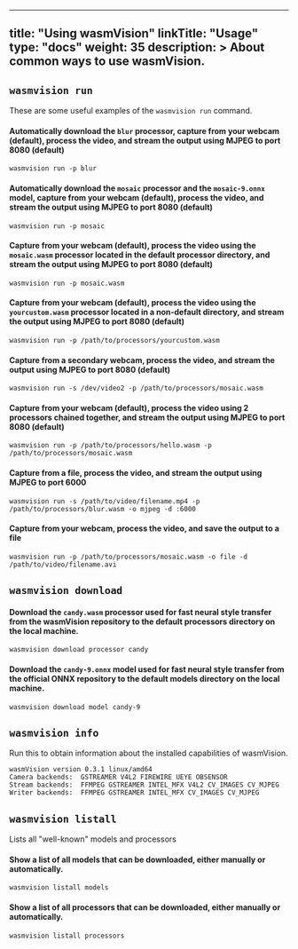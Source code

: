 
---
title: "Using wasmVision"
linkTitle: "Usage"
type: "docs"
weight: 35
description: >
  About common ways to use wasmVision.
---

## `wasmvision run`

These are some useful examples of the `wasmvision run` command.

#### Automatically download the `blur` processor, capture from your webcam (default), process the video, and stream the output using MJPEG to port 8080 (default)

```shell
wasmvision run -p blur
```

#### Automatically download the `mosaic` processor and the `mosaic-9.onnx` model, capture from your webcam (default), process the video, and stream the output using MJPEG to port 8080 (default)

```shell
wasmvision run -p mosaic
```

#### Capture from your webcam (default), process the video using the `mosaic.wasm` processor located in the default processor directory, and stream the output using MJPEG to port 8080 (default)

```shell
wasmvision run -p mosaic.wasm
```

#### Capture from your webcam (default), process the video using the `yourcustom.wasm` processor located in a non-default directory, and stream the output using MJPEG to port 8080 (default)

```shell
wasmvision run -p /path/to/processors/yourcustom.wasm
```

#### Capture from a secondary webcam, process the video, and stream the output using MJPEG to port 8080 (default)

```shell
wasmvision run -s /dev/video2 -p /path/to/processors/mosaic.wasm
```

#### Capture from your webcam (default), process the video using 2 processors chained together, and stream the output using MJPEG to port 8080 (default)

```shell
wasmvision run -p /path/to/processors/hello.wasm -p /path/to/processors/mosaic.wasm
```

#### Capture from a file, process the video, and stream the output using MJPEG to port 6000

```shell
wasmvision run -s /path/to/video/filename.mp4 -p /path/to/processors/blur.wasm -o mjpeg -d :6000
```

#### Capture from your webcam, process the video, and save the output to a file

```shell
wasmvision run -p /path/to/processors/mosaic.wasm -o file -d /path/to/video/filename.avi
```

## `wasmvision download`

#### Download the `candy.wasm` processor used for fast neural style transfer from the wasmVision repository to the default processors directory on the local machine.

```shell
wasmvision download processor candy
```

#### Download the `candy-9.onnx` model used for fast neural style transfer from the official ONNX repository to the default models directory on the local machine.

```shell
wasmvision download model candy-9
```

## `wasmvision info`

Run this to obtain information about the installed capabilities of wasmVision.

```shell
wasmVision version 0.3.1 linux/amd64
Camera backends:  GSTREAMER V4L2 FIREWIRE UEYE OBSENSOR
Stream backends:  FFMPEG GSTREAMER INTEL_MFX V4L2 CV_IMAGES CV_MJPEG
Writer backends:  FFMPEG GSTREAMER INTEL_MFX CV_IMAGES CV_MJPEG
```

## `wasmvision listall`

Lists all "well-known" models and processors

#### Show a list of all models that can be downloaded, either manually or automatically.

```shell
wasmvision listall models
```

#### Show a list of all processors that can be downloaded, either manually or automatically.

```shell
wasmvision listall processors
```

